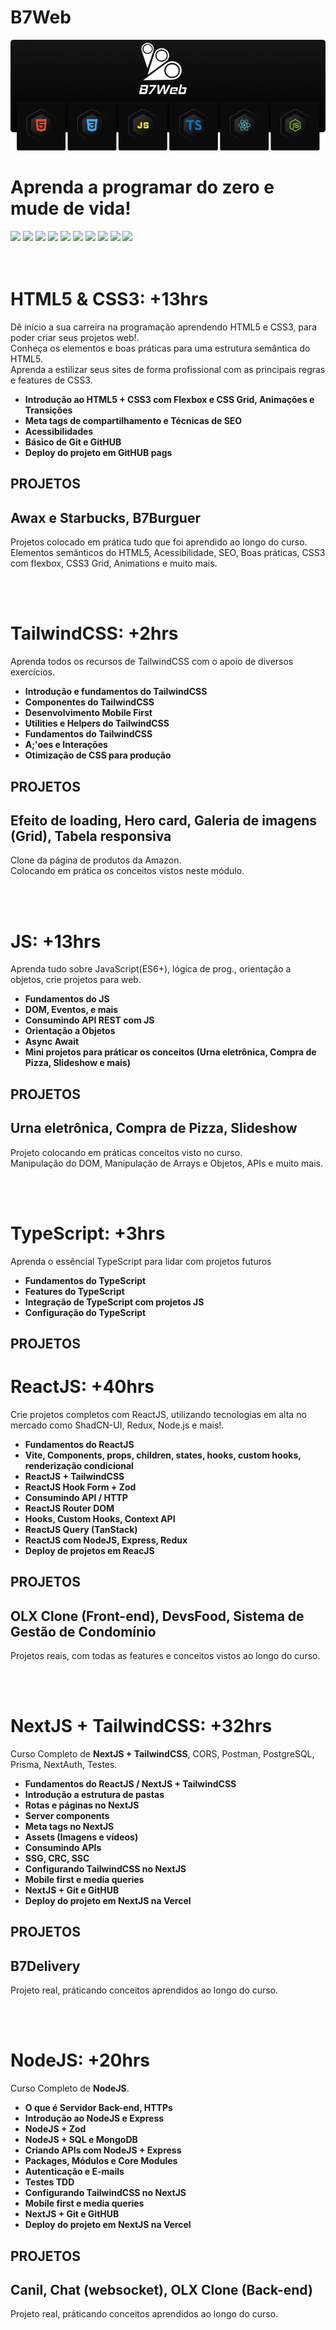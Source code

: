 # B7Web

![logo B7Web](cover.webp)

# Aprenda a programar do zero e mude de vida!

<div>
  <img src="https://img.shields.io/badge/VS%20Code-000000.svg?style=for-the-badge&logo=visual-studio-code&logoColor=ffffff" />
  <img src="https://img.shields.io/badge/HTML5-000000?style=for-the-badge&logo=html5&logoColor=ffffff" />
  <img src="https://img.shields.io/badge/CSS3-000000?style=for-the-badge&logo=css3&logoColor=ffffff" />
  <img src="https://img.shields.io/badge/Git-000000?style=for-the-badge&logo=git&logoColor=ffffff" />
  <img src="https://img.shields.io/badge/Github-000000?style=for-the-badge&logo=github&logoColor=ffffff" />
  <img src="https://img.shields.io/badge/TailwindCSS-000000?style=for-the-badge&logo=tailwindcss&logoColor=ffffff" />
  <img src="https://img.shields.io/badge/JavaScript-000000?style=for-the-badge&logo=JavaScript&logoColor=ffffff" />
  <img src="https://img.shields.io/badge/TypeScript-000000?style=for-the-badge&logo=TypeScript&logoColor=ffffff" />
  <img src="https://img.shields.io/badge/React-000000?style=for-the-badge&logo=react&logoColor=ffffff" />
  <img src="https://img.shields.io/badge/Next.JS-000000?style=for-the-badge&logo=nextdotjs&logoColor=ffffff" />
<div>
<br /> <br />

# HTML5 & CSS3: +13hrs

  <p>
    Dê início a sua carreira na programação aprendendo HTML5 e CSS3, para poder criar seus projetos web!. <br />
    Conheça os elementos e boas práticas para uma estrutura semântica do HTML5. <br />
    Aprenda a estilizar seus sites de forma profissional com as principais regras e features de CSS3. <br />
  </p>
  
- **Introdução ao HTML5 + CSS3 com Flexbox e CSS Grid, Animações e Transições** <br />
- **Meta tags de compartilhamento e Técnicas de SEO** <br />
- **Acessibilidades** <br />
- **Básico de Git e GitHUB** <br />
- **Deploy do projeto em GitHUB pags** <br />

## PROJETOS

## Awax e Starbucks, B7Burguer

  <p>
    Projetos colocado em prática tudo que foi aprendido ao longo do curso. <br />
    Elementos semânticos do HTML5, Acessibilidade, SEO, Boas práticas, CSS3 com flexbox, CSS3 Grid, Animations e muito mais. <br />
  </p>
  <br /> <br />

# TailwindCSS: +2hrs

<p>
  Aprenda todos os recursos de TailwindCSS com o apoio de diversos exercícios. <br />

- **Introdução e fundamentos do TailwindCSS** <br />
- **Componentes do TailwindCSS** <br />
- **Desenvolvimento Mobile First** <br />
- **Utilities e Helpers do TailwindCSS** <br />
- **Fundamentos do TailwindCSS** <br />
- **A;'oes e Interações** <br />
- **Otimização de CSS para produção** <br />
</p>

## PROJETOS

## Efeito de loading, Hero card, Galeria de imagens (Grid), Tabela responsiva

<p>
  Clone da página de produtos da Amazon.<br />
  Colocando em prática os conceitos vistos neste módulo. <br />
</p>
<br /> <br />

# JS: +13hrs

<p>
  Aprenda tudo sobre JavaScript(ES6+), lógica de prog., orientação a objetos, crie projetos para web. <br />

- **Fundamentos do JS** <br />
- **DOM, Eventos, e mais** <br />
- **Consumindo API REST com JS** <br />
- **Orientação a Objetos** <br />
- **Async Await** <br />
- **Mini projetos para práticar os conceitos (Urna eletrônica, Compra de Pizza, Slideshow e mais)** <br />
</p>

## PROJETOS

## Urna eletrônica, Compra de Pizza, Slideshow

<p>
  Projeto colocando em práticas conceitos visto no curso. <br />
  Manipulação do DOM, Manipulação de Arrays e Objetos, APIs e muito mais. <br />
</p>
<br /> <br />

# TypeScript: +3hrs

<p>
  Aprenda o essêncial TypeScript para lidar com projetos futuros

- **Fundamentos do TypeScript** <br />
- **Features do TypeScript** <br />
- **Integração de TypeScript com projetos JS** <br />
- **Configuração do TypeScript** <br />
</p>

## PROJETOS

# ReactJS: +40hrs

<p>
  Crie projetos completos com ReactJS, utilizando tecnologias em alta no mercado como ShadCN-UI, Redux, Node.js e mais!. <br />

- **Fundamentos do ReactJS** <br />
- **Vite, Components, props, children, states, hooks, custom hooks, renderização condicional** <br />
- **ReactJS + TailwindCSS** <br />
- **ReactJS Hook Form + Zod** <br />
- **Consumindo API / HTTP** <br />
- **ReactJS Router DOM** <br />
- **Hooks, Custom Hooks, Context API** <br />
- **ReactJS Query (TanStack)** <br />
- **ReactJS com NodeJS, Express, Redux** <br />
- **Deploy de projetos em ReacJS** <br />
</p>

## PROJETOS

## OLX Clone (Front-end), DevsFood, Sistema de Gestão de Condomínio

<p>
  Projetos reais, com todas as features e conceitos vistos ao longo do curso. <br />
</p>
<br /> <br />

# NextJS + TailwindCSS: +32hrs

<p>
  Curso Completo de <b>NextJS + TailwindCSS</b>, CORS, Postman, PostgreSQL, Prisma, NextAuth, Testes. <br />

- **Fundamentos do ReactJS / NextJS + TailwindCSS** <br />
- **Introdução a estrutura de pastas** <br />
- **Rotas e páginas no NextJS** <br />
- **Server components** <br />
- **Meta tags no NextJS** <br />
- **Assets (Imagens e vídeos)** <br />
- **Consumindo APIs** <br />
- **SSG, CRC, SSC** <br />
- **Configurando TailwindCSS no NextJS** <br />
- **Mobile first e media queries** <br />
- **NextJS + Git e GitHUB** <br />
- **Deploy do projeto em NextJS na Vercel** <br />
</p>

## PROJETOS

## B7Delivery

<p>
  Projeto real, práticando conceitos aprendidos ao longo do curso. <br />
</p>
<br /> <br />

# NodeJS: +20hrs

<p>
  Curso Completo de <b>NodeJS</b>. <br />

- **O que é Servidor Back-end, HTTPs** <br />
- **Introdução ao NodeJS e Express** <br />
- **NodeJS + Zod** <br />
- **NodeJS + SQL e MongoDB** <br />
- **Criando APIs com NodeJS + Express** <br />
- **Packages, Módulos e Core Modules** <br />
- **Autenticação e E-mails** <br />
- **Testes TDD** <br />
- **Configurando TailwindCSS no NextJS** <br />
- **Mobile first e media queries** <br />
- **NextJS + Git e GitHUB** <br />
- **Deploy do projeto em NextJS na Vercel** <br />
</p>

## PROJETOS

## Canil, Chat (websocket), OLX Clone (Back-end)

<p>
  Projeto real, práticando conceitos aprendidos ao longo do curso. <br />
</p>
<br /> <br />
